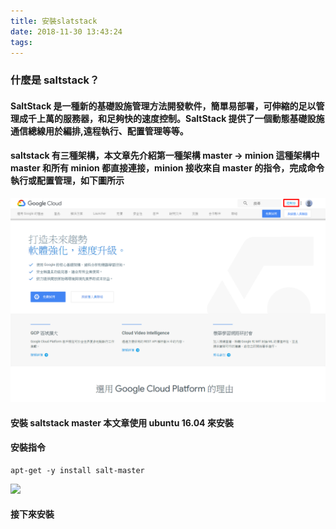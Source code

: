```yaml
---
title: 安裝slatstack
date: 2018-11-30 13:43:24
tags:
---
```


### 什麼是 saltstack？

#### SaltStack 是一種新的基礎設施管理方法開發軟件，簡單易部署，可伸縮的足以管理成千上萬的服務器，和足夠快的速度控制。SaltStack 提供了一個動態基礎設施通信總線用於編排,遠程執行、配置管理等等。

#### saltstack 有三種架構，本文章先介紹第一種架構 master → minion 這種架構中 master 和所有 minion 都直接連接，minion 接收來自 master 的指令，完成命令執行或配置管理，如下圖所示

![ ](images/1.png)

#### 安裝 saltstack master 本文章使用 ubuntu 16.04 來安裝

#### 安裝指令

```
apt-get -y install salt-master
```
![ ](images/2.png)

#### 接下來安裝